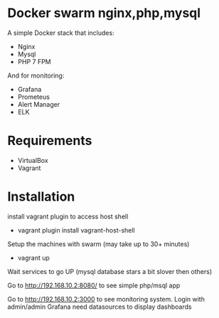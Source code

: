 Docker swarm nginx,php,mysql
=====================
 A simple Docker stack that includes:
  - Nginx
  - Mysql
  - PHP 7 FPM 
  
 And for monitoring:
  - Grafana
  - Prometeus
  - Alert Manager
  - ELK
  
  
# Requirements
  - VirtualBox
  - Vagrant
  
 
# Installation

install vagrant plugin to access host shell
 - vagrant plugin install vagrant-host-shell
 
Setup the machines with swarm (may take up to 30+ minutes)
 - vagrant up

Wait services to go UP (mysql database stars a bit slover then others)

Go to http://192.168.10.2:8080/ to see simple php/msql app

Go to http://192.168.10.2:3000 to see monitoring system.
Login with admin/admin
Grafana need datasources to display dashboards


